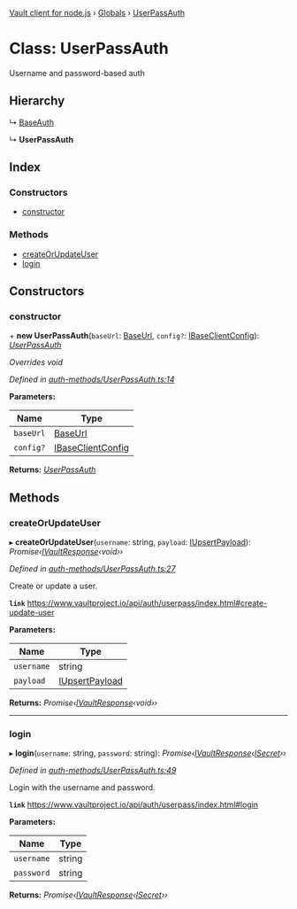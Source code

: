 [Vault client for node.js](../README.md) › [Globals](../globals.md) › [UserPassAuth](userpassauth.md)

# Class: UserPassAuth

Username and password-based auth

## Hierarchy

  ↳ [BaseAuth](baseauth.md)

  ↳ **UserPassAuth**

## Index

### Constructors

* [constructor](userpassauth.md#constructor)

### Methods

* [createOrUpdateUser](userpassauth.md#createorupdateuser)
* [login](userpassauth.md#login)

## Constructors

###  constructor

\+ **new UserPassAuth**(`baseUrl`: [BaseUrl](../globals.md#baseurl), `config?`: [IBaseClientConfig](../interfaces/ibaseclientconfig.md)): *[UserPassAuth](userpassauth.md)*

*Overrides void*

*Defined in [auth-methods/UserPassAuth.ts:14](https://github.com/theogravity/vault-tacular/blob/2b36c08/src/auth-methods/UserPassAuth.ts#L14)*

**Parameters:**

Name | Type |
------ | ------ |
`baseUrl` | [BaseUrl](../globals.md#baseurl) |
`config?` | [IBaseClientConfig](../interfaces/ibaseclientconfig.md) |

**Returns:** *[UserPassAuth](userpassauth.md)*

## Methods

###  createOrUpdateUser

▸ **createOrUpdateUser**(`username`: string, `payload`: [IUpsertPayload](../globals.md#iupsertpayload)): *Promise‹[IVaultResponse](../interfaces/ivaultresponse.md)‹void››*

*Defined in [auth-methods/UserPassAuth.ts:27](https://github.com/theogravity/vault-tacular/blob/2b36c08/src/auth-methods/UserPassAuth.ts#L27)*

Create or update a user.

**`link`** https://www.vaultproject.io/api/auth/userpass/index.html#create-update-user

**Parameters:**

Name | Type |
------ | ------ |
`username` | string |
`payload` | [IUpsertPayload](../globals.md#iupsertpayload) |

**Returns:** *Promise‹[IVaultResponse](../interfaces/ivaultresponse.md)‹void››*

___

###  login

▸ **login**(`username`: string, `password`: string): *Promise‹[IVaultResponse](../interfaces/ivaultresponse.md)‹[ISecret](../interfaces/isecret.md)››*

*Defined in [auth-methods/UserPassAuth.ts:49](https://github.com/theogravity/vault-tacular/blob/2b36c08/src/auth-methods/UserPassAuth.ts#L49)*

Login with the username and password.

**`link`** https://www.vaultproject.io/api/auth/userpass/index.html#login

**Parameters:**

Name | Type |
------ | ------ |
`username` | string |
`password` | string |

**Returns:** *Promise‹[IVaultResponse](../interfaces/ivaultresponse.md)‹[ISecret](../interfaces/isecret.md)››*

